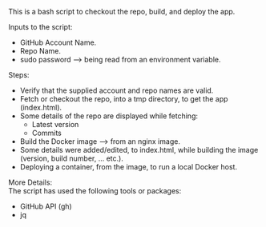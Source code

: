 This is a bash script to checkout the repo, build, and deploy the app.

Inputs to the script:
 - GitHub Account Name.
 - Repo Name.
 - sudo password --> being read from an environment variable.

Steps:
 - Verify that the supplied account and repo names are valid.
 - Fetch or checkout the repo, into a tmp directory, to get the app (index.html).
 - Some details of the repo are displayed while fetching:
    - Latest version
    - Commits
 - Build the Docker image --> from an nginx image.
 - Some details were added/edited, to index.html, while building the image (version, build number, ... etc.).
 - Deploying a container, from the image, to run a local Docker host.

More Details:\
The script has used the following tools or packages:
 - GitHub API (gh)
 - jq
